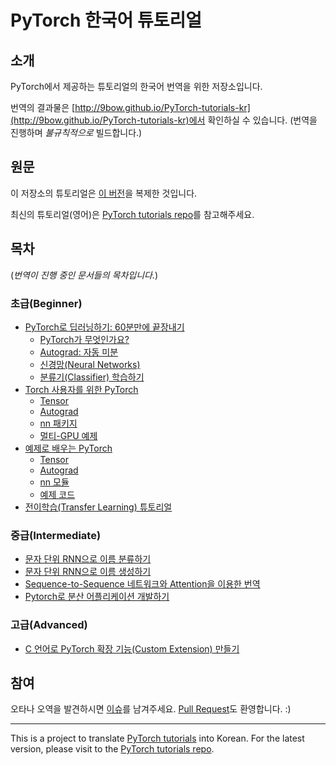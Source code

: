# PyTorch 한국어 튜토리얼

## 소개

PyTorch에서 제공하는 튜토리얼의 한국어 번역을 위한 저장소입니다.

번역의 결과물은 [http://9bow.github.io/PyTorch-tutorials-kr](http://9bow.github.io/PyTorch-tutorials-kr)에서 확인하실 수 있습니다. (번역을 진행하며 *불규칙적으로* 빌드합니다.)


## 원문

이 저장소의 튜토리얼은 [이 버전](https://github.com/pytorch/tutorials/tree/7ef2a5abf1b12bb5136aad543445850c2a9828be)을 복제한 것입니다.

최신의 튜토리얼(영어)은 [PyTorch tutorials repo](https://github.com/pytorch/tutorials)를 참고해주세요.


## 목차

(*번역이 진행 중인 문서들의 목차입니다.*)

### 초급(Beginner)
* [PyTorch로 딥러닝하기: 60분만에 끝장내기](https://9bow.github.io/PyTorch-tutorials-kr/beginner/deep_learning_60min_blitz.html)
    * [PyTorch가 무엇인가요?](https://9bow.github.io/PyTorch-tutorials-kr/beginner/blitz/tensor_tutorial.html)
    * [Autograd: 자동 미분](https://9bow.github.io/PyTorch-tutorials-kr/beginner/blitz/autograd_tutorial.html)
    * [신경망(Neural Networks)](https://9bow.github.io/PyTorch-tutorials-kr/beginner/blitz/neural_networks_tutorial.html)
    * [분류기(Classifier) 학습하기](https://9bow.github.io/PyTorch-tutorials-kr/beginner/blitz/cifar10_tutorial.html)
* [Torch 사용자를 위한 PyTorch](https://9bow.github.io/PyTorch-tutorials-kr/beginner/former_torchies_tutorial.html)
    * [Tensor](https://9bow.github.io/PyTorch-tutorials-kr/beginner/former_torchies/tensor_tutorial.html)
    * [Autograd](https://9bow.github.io/PyTorch-tutorials-kr/beginner/former_torchies/autograd_tutorial.html)
    * [nn 패키지](https://9bow.github.io/PyTorch-tutorials-kr/beginner/former_torchies/nn_tutorial.html)
    * [멀티-GPU 예제](https://9bow.github.io/PyTorch-tutorials-kr/beginner/former_torchies/parallelism_tutorial.html)
* [예제로 배우는 PyTorch](https://9bow.github.io/PyTorch-tutorials-kr/beginner/pytorch_with_examples.html)
    * [Tensor](https://9bow.github.io/PyTorch-tutorials-kr/beginner/pytorch_with_examples.html#tensor)
    * [Autograd](https://9bow.github.io/PyTorch-tutorials-kr/beginner/pytorch_with_examples.html#autograd)
    * [nn 모듈](https://9bow.github.io/PyTorch-tutorials-kr/beginner/pytorch_with_examples.html#nn)
    * [예제 코드](https://9bow.github.io/PyTorch-tutorials-kr/beginner/pytorch_with_examples.html#examples)
* [전이학습(Transfer Learning) 튜토리얼](https://9bow.github.io/PyTorch-tutorials-kr/beginner/transfer_learning_tutorial.html)

### 중급(Intermediate)
* [문자 단위 RNN으로 이름 분류하기](https://9bow.github.io/PyTorch-tutorials-kr/intermediate/char_rnn_classification_tutorial.html)
* [문자 단위 RNN으로 이름 생성하기](https://9bow.github.io/PyTorch-tutorials-kr/intermediate/char_rnn_generation_tutorial.html)
* [Sequence-to-Sequence 네트워크와 Attention을 이용한 번역](https://9bow.github.io/PyTorch-tutorials-kr/intermediate/seq2seq_translation_tutorial.html)
* [Pytorch로 분산 어플리케이션 개발하기](https://9bow.github.io/PyTorch-tutorials-kr/intermediate/dist_tuto.html)

### 고급(Advanced)
* [C 언어로 PyTorch 확장 기능(Custom Extension) 만들기](https://9bow.github.io/PyTorch-tutorials-kr/advanced/c_extension.html)


## 참여

오타나 오역을 발견하시면 [이슈](https://github.com/9bow/PyTorch-tutorials-kr/issues/new)를 남겨주세요. [Pull Request](https://github.com/9bow/PyTorch-tutorials-kr/pulls)도 환영합니다. :)


---
This is a project to translate [PyTorch tutorials](https://github.com/pytorch/tutorials/tree/7ef2a5abf1b12bb5136aad543445850c2a9828be) into Korean. For the latest version, please visit to the [PyTorch tutorials repo](https://github.com/pytorch/tutorials).
